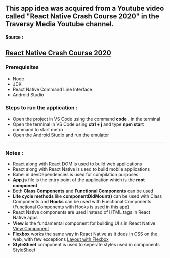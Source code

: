 ## This app idea was acquired from a Youtube video called "React Native Crash Course 2020" in the Traversy Media Youtube channel.

#### Source : 
[React Native Crash Course 2020](https://www.youtube.com/watch?v=Hf4MJH0jDb4&t=650s)
---

### Prerequisites
* Node
* JDK
* React Native Command Line Interface
* Android Studio

### Steps to run the application :
* Open the project in VS Code using the command **code .** in the terminal 
* Open the terminal in VS Code using **ctrl + j** and type **npm start** command to start metro
* Open the Android Studio and run the emulator
---

### Notes :
* React along with React DOM is used to build web applications
* React along with React Native is used to build mobile applications
* Babel in devDependencies is used for compilation purposes
* **App.js** file is the entry point of the application which is the **root component**
* Both **Class Components** and **Functional Components** can be used
* **Life cycle methods** like **componentDidMount()** can be used with Class Components and **Hooks** can be used with Functional Components (Functional Components with Hooks is used in this app)
* React Native components are used instead of HTML tags in React Native apps
* **View** is the fundamental component for building UI s in React Native
[View Component](https://reactnative.dev/docs/view)
* **Flexbox** works the same way in React Native as it does in CSS on the web, with few exceptions
[Layout with Flexbox](https://reactnative.dev/docs/flexbox)
* **StyleSheet** component is used to seperate styles used in components
[StyleSheet](https://reactnative.dev/docs/stylesheet)




    




